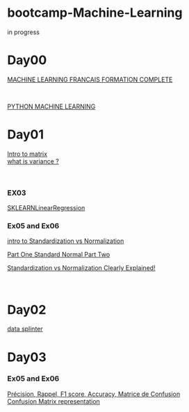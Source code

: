 # bootcamp-Machine-Learning
in progress<br>
# Day00

[MACHINE LEARNING FRANCAIS FORMATION COMPLETE](https://www.youtube.com/playlist?list=PLO_fdPEVlfKqUF5BPKjGSh7aV9aBshrpY)

<br>

[PYTHON MACHINE LEARNING](https://www.youtube.com/watch?v=82KLS2C_gNQ&list=PLO_fdPEVlfKqMDNmCFzQISI2H_nJcEDJq)
<br>

# Day01
[Intro to matrix](https://www.youtube.com/watch?v=yRwQ7A6jVLk&list=PLmqUUxWAllkGD6tKpbDgi7S4e45NYt_57)
<br>
[what is variance ? ](https://www.youtube.com/watch?v=akXkj-7U-40)

<br>

### EX03
[SKLEARNLinearRegression ](https://www.youtube.com/watch?v=P6kSc3qVph0&t=605s)
<br>

### Ex05 and Ex06
[intro to Standardization vs Normalization](https://www.youtube.com/watch?v=mnKm3YP56PY&t=301s)
<br>

[Part One Standard Normal ](https://www.youtube.com/watch?v=mtbJbDwqWLE&t=294s)
[Part Two ](https://www.youtube.com/watch?v=2tuBREK_mgE)
<br>

[Standardization vs Normalization Clearly Explained!](https://www.youtube.com/watch?v=sxEqtjLC0aM)

<br>

# Day02

[data splinter ](https://realpython.com/train-test-split-python-data/)
<br>

# Day03

### Ex05 and Ex06
[Précision, Rappel, F1 score, Accuracy, Matrice de Confusion](https://www.youtube.com/watch?v=ngvEcjZhSMY)
<br>
[Confusion Matrix representation](https://www.sciencedirect.com/topics/engineering/confusion-matrix#:~:text=A%20confusion%20matrix%20represents%20the,by%20model%20as%20other%20class.)
